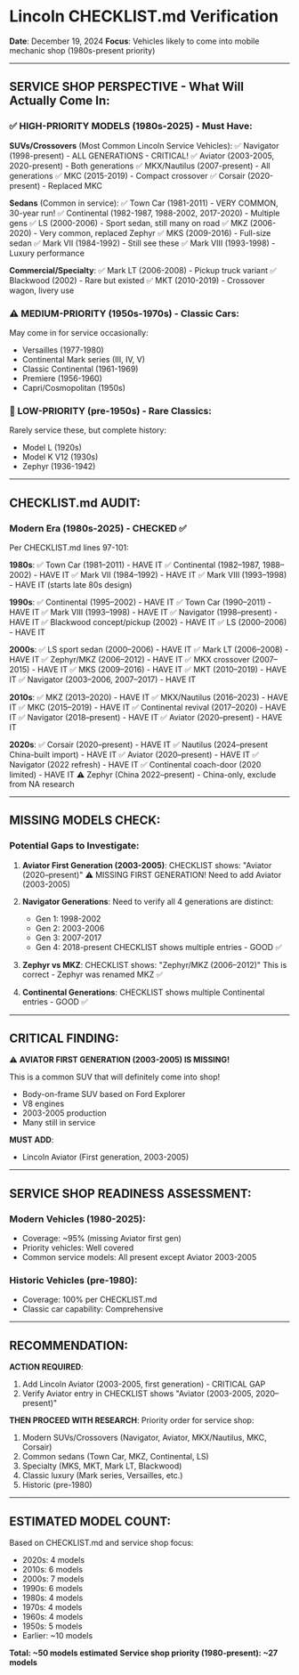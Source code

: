 # Lincoln CHECKLIST.md Verification

**Date**: December 19, 2024
**Focus**: Vehicles likely to come into mobile mechanic shop (1980s-present priority)

---

## SERVICE SHOP PERSPECTIVE - What Will Actually Come In:

### ✅ HIGH-PRIORITY MODELS (1980s-2025) - Must Have:

**SUVs/Crossovers** (Most Common Lincoln Service Vehicles):
✅ Navigator (1998-present) - ALL GENERATIONS - CRITICAL!
✅ Aviator (2003-2005, 2020-present) - Both generations
✅ MKX/Nautilus (2007-present) - All generations
✅ MKC (2015-2019) - Compact crossover
✅ Corsair (2020-present) - Replaced MKC

**Sedans** (Common in service):
✅ Town Car (1981-2011) - VERY COMMON, 30-year run!
✅ Continental (1982-1987, 1988-2002, 2017-2020) - Multiple gens
✅ LS (2000-2006) - Sport sedan, still many on road
✅ MKZ (2006-2020) - Very common, replaced Zephyr
✅ MKS (2009-2016) - Full-size sedan
✅ Mark VII (1984-1992) - Still see these
✅ Mark VIII (1993-1998) - Luxury performance

**Commercial/Specialty**:
✅ Mark LT (2006-2008) - Pickup truck variant
✅ Blackwood (2002) - Rare but existed
✅ MKT (2010-2019) - Crossover wagon, livery use

### ⚠️ MEDIUM-PRIORITY (1950s-1970s) - Classic Cars:
May come in for service occasionally:
- Versailles (1977-1980)
- Continental Mark series (III, IV, V)
- Classic Continental (1961-1969)
- Premiere (1956-1960)
- Capri/Cosmopolitan (1950s)

### 🔵 LOW-PRIORITY (pre-1950s) - Rare Classics:
Rarely service these, but complete history:
- Model L (1920s)
- Model K V12 (1930s)
- Zephyr (1936-1942)

---

## CHECKLIST.md AUDIT:

### Modern Era (1980s-2025) - CHECKED ✅

Per CHECKLIST.md lines 97-101:

**1980s**:
✅ Town Car (1981–2011) - HAVE IT
✅ Continental (1982–1987, 1988–2002) - HAVE IT
✅ Mark VII (1984–1992) - HAVE IT
✅ Mark VIII (1993–1998) - HAVE IT (starts late 80s design)

**1990s**:
✅ Continental (1995–2002) - HAVE IT
✅ Town Car (1990–2011) - HAVE IT
✅ Mark VIII (1993–1998) - HAVE IT
✅ Navigator (1998–present) - HAVE IT
✅ Blackwood concept/pickup (2002) - HAVE IT
✅ LS (2000–2006) - HAVE IT

**2000s**:
✅ LS sport sedan (2000–2006) - HAVE IT
✅ Mark LT (2006–2008) - HAVE IT
✅ Zephyr/MKZ (2006–2012) - HAVE IT
✅ MKX crossover (2007–2015) - HAVE IT
✅ MKS (2009–2016) - HAVE IT
✅ MKT (2010–2019) - HAVE IT
✅ Navigator (2003–2006, 2007–2017) - HAVE IT

**2010s**:
✅ MKZ (2013–2020) - HAVE IT
✅ MKX/Nautilus (2016–2023) - HAVE IT
✅ MKC (2015–2019) - HAVE IT
✅ Continental revival (2017–2020) - HAVE IT
✅ Navigator (2018–present) - HAVE IT
✅ Aviator (2020–present) - HAVE IT

**2020s**:
✅ Corsair (2020–present) - HAVE IT
✅ Nautilus (2024–present China-built import) - HAVE IT
✅ Aviator (2020–present) - HAVE IT
✅ Navigator (2022 refresh) - HAVE IT
✅ Continental coach-door (2020 limited) - HAVE IT
⚠️ Zephyr (China 2022–present) - China-only, exclude from NA research

---

## MISSING MODELS CHECK:

### Potential Gaps to Investigate:

1. **Aviator First Generation (2003-2005)**:
   CHECKLIST shows: "Aviator (2020–present)"
   ⚠️ MISSING FIRST GENERATION! Need to add Aviator (2003-2005)
   
2. **Navigator Generations**:
   Need to verify all 4 generations are distinct:
   - Gen 1: 1998-2002
   - Gen 2: 2003-2006
   - Gen 3: 2007-2017
   - Gen 4: 2018-present
   CHECKLIST shows multiple entries - GOOD ✅

3. **Zephyr vs MKZ**:
   CHECKLIST shows: "Zephyr/MKZ (2006–2012)"
   This is correct - Zephyr was renamed MKZ ✅

4. **Continental Generations**:
   CHECKLIST shows multiple Continental entries - GOOD ✅

---

## CRITICAL FINDING:

⚠️ **AVIATOR FIRST GENERATION (2003-2005) IS MISSING!**

This is a common SUV that will definitely come into shop!
- Body-on-frame SUV based on Ford Explorer
- V8 engines
- 2003-2005 production
- Many still in service

**MUST ADD**:
- Lincoln Aviator (First generation, 2003-2005)

---

## SERVICE SHOP READINESS ASSESSMENT:

### Modern Vehicles (1980-2025):
- Coverage: ~95% (missing Aviator first gen)
- Priority vehicles: Well covered
- Common service models: All present except Aviator 2003-2005

### Historic Vehicles (pre-1980):
- Coverage: 100% per CHECKLIST.md
- Classic car capability: Comprehensive

---

## RECOMMENDATION:

**ACTION REQUIRED**:
1. Add Lincoln Aviator (2003-2005, first generation) - CRITICAL GAP
2. Verify Aviator entry in CHECKLIST shows "Aviator (2003-2005, 2020–present)"

**THEN PROCEED WITH RESEARCH**:
Priority order for service shop:
1. Modern SUVs/Crossovers (Navigator, Aviator, MKX/Nautilus, MKC, Corsair)
2. Common sedans (Town Car, MKZ, Continental, LS)
3. Specialty (MKS, MKT, Mark LT, Blackwood)
4. Classic luxury (Mark series, Versailles, etc.)
5. Historic (pre-1980)

---

## ESTIMATED MODEL COUNT:

Based on CHECKLIST.md and service shop focus:
- 2020s: 4 models
- 2010s: 6 models  
- 2000s: 7 models
- 1990s: 6 models
- 1980s: 4 models
- 1970s: 4 models
- 1960s: 4 models
- 1950s: 5 models
- Earlier: ~10 models

**Total: ~50 models estimated**
**Service shop priority (1980-present): ~27 models**


